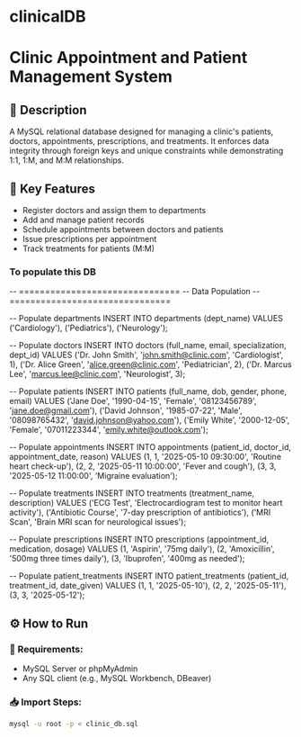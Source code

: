 # clinicalDB
# Clinic Appointment and Patient Management System

## 🏥 Description
A MySQL relational database designed for managing a clinic's patients, doctors, appointments, prescriptions, and treatments. It enforces data integrity through foreign keys and unique constraints while demonstrating 1:1, 1:M, and M:M relationships.

## 📌 Key Features
- Register doctors and assign them to departments
- Add and manage patient records
- Schedule appointments between doctors and patients
- Issue prescriptions per appointment
- Track treatments for patients (M:M)

### To populate this DB 

-- ===============================
-- Data Population
-- ===============================

-- Populate departments
INSERT INTO departments (dept_name) VALUES 
('Cardiology'), 
('Pediatrics'), 
('Neurology');

-- Populate doctors
INSERT INTO doctors (full_name, email, specialization, dept_id) VALUES
('Dr. John Smith', 'john.smith@clinic.com', 'Cardiologist', 1),
('Dr. Alice Green', 'alice.green@clinic.com', 'Pediatrician', 2),
('Dr. Marcus Lee', 'marcus.lee@clinic.com', 'Neurologist', 3);

-- Populate patients
INSERT INTO patients (full_name, dob, gender, phone, email) VALUES
('Jane Doe', '1990-04-15', 'Female', '08123456789', 'jane.doe@gmail.com'),
('David Johnson', '1985-07-22', 'Male', '08098765432', 'david.johnson@yahoo.com'),
('Emily White', '2000-12-05', 'Female', '07011223344', 'emily.white@outlook.com');

-- Populate appointments
INSERT INTO appointments (patient_id, doctor_id, appointment_date, reason) VALUES
(1, 1, '2025-05-10 09:30:00', 'Routine heart check-up'),
(2, 2, '2025-05-11 10:00:00', 'Fever and cough'),
(3, 3, '2025-05-12 11:00:00', 'Migraine evaluation');

-- Populate treatments
INSERT INTO treatments (treatment_name, description) VALUES
('ECG Test', 'Electrocardiogram test to monitor heart activity'),
('Antibiotic Course', '7-day prescription of antibiotics'),
('MRI Scan', 'Brain MRI scan for neurological issues');

-- Populate prescriptions
INSERT INTO prescriptions (appointment_id, medication, dosage) VALUES
(1, 'Aspirin', '75mg daily'),
(2, 'Amoxicillin', '500mg three times daily'),
(3, 'Ibuprofen', '400mg as needed');

-- Populate patient_treatments
INSERT INTO patient_treatments (patient_id, treatment_id, date_given) VALUES
(1, 1, '2025-05-10'),
(2, 2, '2025-05-11'),
(3, 3, '2025-05-12');


## ⚙️ How to Run

### 🧪 Requirements:
- MySQL Server or phpMyAdmin
- Any SQL client (e.g., MySQL Workbench, DBeaver)

### 📥 Import Steps:
```bash
mysql -u root -p < clinic_db.sql

